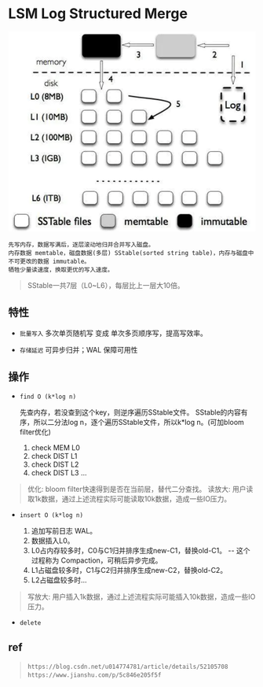 # LSM Log Structured Merge

![img](res/ds-lsm.png)

    先写内存，数据写满后，逐层滚动地归并合并写入磁盘。
    内存数据 memtable，磁盘数据(多层) SStable(sorted string table)，内存与磁盘中不可更改的数据 immutable。
    牺牲少量读速度，换取更优的写入速度。

> SStable一共7层（L0~L6），每层比上一层大10倍。

## 特性

- `批量写入` 多次单页随机写 变成 单次多页顺序写，提高写效率。

- `存储延迟` 可异步归并；WAL 保障可用性

## 操作

- `find O (k*log n)`
  
    先查内存，若没查到这个key，则逆序遍历SStable文件。
    SStable的内容有序，所以二分法log n，逐个遍历SStable文件，所以k*log n。(可加bloom filter优化)

    1. check MEM L0
    2. check DIST L1
    3. check DIST L2
    4. check DIST L3
    ...

> 优化: bloom filter快速得到是否在当前层，替代二分查找。
> 读放大: 用户读取1k数据，通过上述流程实际可能读取10k数据，造成一些IO压力。

- `insert O (k*log n)`

    1. 追加写前日志 WAL。
    2. 数据插入L0。
    3. L0占内存较多时，C0与C1归并排序生成new-C1，替换old-C1。 -- 这个过程称为 Compaction，可稍后异步完成。
    4. L1占磁盘较多时，C1与C2归并排序生成new-C2，替换old-C2。
    5. L2占磁盘较多时...

> 写放大: 用户插入1k数据，通过上述流程实际可能插入10k数据，造成一些IO压力。

- `delete`

## ref

> `https://blog.csdn.net/u014774781/article/details/52105708`
> `https://www.jianshu.com/p/5c846e205f5f`

